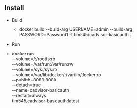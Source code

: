 ## Install

+ Build
  * docker build --build-arg USERNAME=admin --build-arg PASSWORD=Password1 -t tim545/cadvisor-basicauth .

+ Run
 * docker run \
  --volume=/:/rootfs:ro \
  --volume=/var/run:/var/run:rw \
  --volume=/sys:/sys:ro \
  --volume=/var/lib/docker/:/var/lib/docker:ro \
  --publish=8080:8080 \
  --detach=true \
  --name=cadvisor-basicauth \
  --restart=always \
 tim545/cadvisor-basicauth:latest
